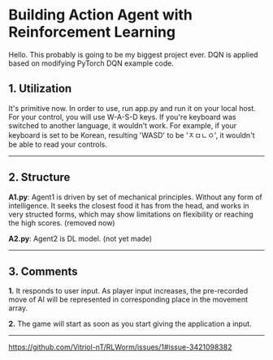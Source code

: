 # Building Action Agent with Reinforcement Learning

Hello. This probably is going to be my biggest project ever.
DQN is applied based on modifying PyTorch DQN example code.

## 1. Utilization
It's primitive now.
In order to use, run app.py and run it on your local host.
For your control, you will use W-A-S-D keys.
If you're keyboard was switched to another language, it wouldn't work.
For example, if your keyboard is set to be Korean, resulting 'WASD' to be 'ㅈㅁㄴㅇ',
it wouldn't be able to read your controls.

---
## 2. Structure
**A1.py**: Agent1 is driven by set of mechanical principles. Without any form of intelligence.
It seeks the closest food it has from the head, and works in very structed forms, which may show limitations
on flexibility or reaching the high scores. (removed now)

**A2.py**: Agent2 is DL model. (not yet made)

---


## 3. Comments
**1.** It responds to user input. As player input increases, the pre-recorded move of AI will be represented in corresponding place in the movement array.

**2.** The game will start as soon as you start giving the application a input.

---

[
https://github.com/Vitriol-nT/RLWorm/issues/1#issue-3421098382
](https://github.com/user-attachments/assets/df496e81-3725-4d37-a77f-83bd036c6483
)
